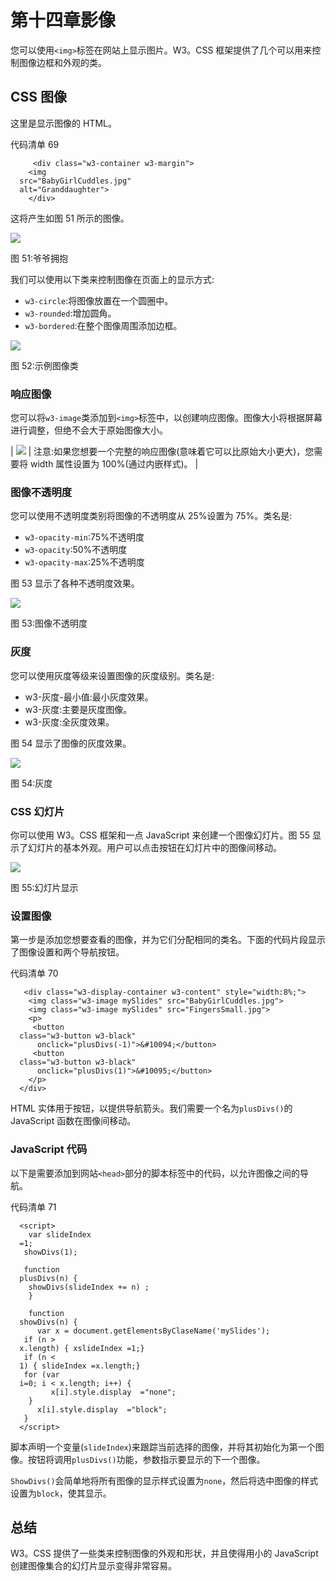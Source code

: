 # 第十四章影像

您可以使用`<img>`标签在网站上显示图片。W3。CSS 框架提供了几个可以用来控制图像边框和外观的类。

## CSS 图像

这里是显示图像的 HTML。

代码清单 69

```
     <div class="w3-container w3-margin">
    <img
  src="BabyGirlCuddles.jpg"
  alt="Granddaughter">
    </div> 

```

这将产生如图 51 所示的图像。

![](../Images/image057.jpg)

图 51:爷爷拥抱

我们可以使用以下类来控制图像在页面上的显示方式:

*   `w3-circle`:将图像放置在一个圆圈中。
*   `w3-rounded`:增加圆角。
*   `w3-bordered`:在整个图像周围添加边框。

![](../Images/image058.jpg)

图 52:示例图像类

### 响应图像

您可以将`w3-image`类添加到`<img>`标签中，以创建响应图像。图像大小将根据屏幕进行调整，但绝不会大于原始图像大小。

| ![](../Images/note.png) | 注意:如果您想要一个完整的响应图像(意味着它可以比原始大小更大)，您需要将 width 属性设置为 100%(通过内嵌样式)。 |

### 图像不透明度

您可以使用不透明度类别将图像的不透明度从 25%设置为 75%。类名是:

*   `w3-opacity-min`:75%不透明度
*   `w3-opacity`:50%不透明度
*   `w3-opacity-max`:25%不透明度

图 53 显示了各种不透明度效果。

![](../Images/image059.jpg)

图 53:图像不透明度

### 灰度

您可以使用灰度等级来设置图像的灰度级别。类名是:

*   w3-灰度-最小值:最小灰度效果。
*   w3-灰度:主要是灰度图像。
*   w3-灰度:全灰度效果。

图 54 显示了图像的灰度效果。

![](../Images/image060.jpg)

图 54:灰度

### CSS 幻灯片

你可以使用 W3。CSS 框架和一点 JavaScript 来创建一个图像幻灯片。图 55 显示了幻灯片的基本外观。用户可以点击按钮在幻灯片中的图像间移动。

![](../Images/image061.png)

图 55:幻灯片显示

### 设置图像

第一步是添加您想要查看的图像，并为它们分配相同的类名。下面的代码片段显示了图像设置和两个导航按钮。

代码清单 70

```
   <div class="w3-display-container w3-content" style="width:8%;">
    <img class="w3-image mySlides" src="BabyGirlCuddles.jpg">
    <img class="w3-image mySlides" src="FingersSmall.jpg">
    <p>
     <button
  class="w3-button w3-black"
      onclick="plusDivs(-1)">&#10094;</button>
     <button
  class="w3-button w3-black"
      onclick="plusDivs(1)">&#10095;</button>
    </p>
  </div> 

```

HTML 实体用于按钮，以提供导航箭头。我们需要一个名为`plusDivs()`的 JavaScript 函数在图像间移动。

### JavaScript 代码

以下是需要添加到网站`<head>`部分的脚本标签中的代码，以允许图像之间的导航。

代码清单 71

```
  <script>
    var slideIndex
  =1;
   showDivs(1);

   function
  plusDivs(n) { 
    showDivs(slideIndex += n) ;
    }  

    function
  showDivs(n) {
      var x = document.getElementsByClaseName('mySlides');
   if (n >
  x.length) { xslideIndex =1;} 
   if (n <
  1) { slideIndex =x.length;} 
   for (var
  i=0; i < x.length; i++) {
         x[i].style.display  ="none";
    } 
      x[i].style.display  ="block";
   }       
  </script>

```

脚本声明一个变量(`slideIndex`)来跟踪当前选择的图像，并将其初始化为第一个图像。按钮将调用`plusDivs()`功能，参数指示要显示的下一个图像。

`ShowDivs()`会简单地将所有图像的显示样式设置为`none`，然后将选中图像的样式设置为`block`，使其显示。

## 总结

W3。CSS 提供了一些类来控制图像的外观和形状，并且使得用小的 JavaScript 创建图像集合的幻灯片显示变得非常容易。